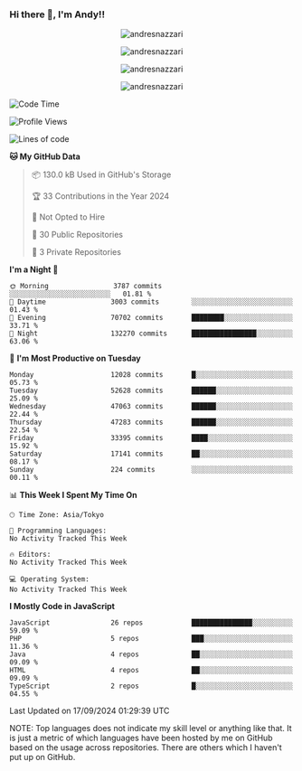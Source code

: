 ### Hi there 👋, I'm Andy!!

<p align="center" >
  <img src="https://github-profile-trophy.vercel.app/?username=AndresNazzari&theme=dracula&column=-1" alt="andresnazzari"/>
</p>

<p align="center">
  <img  src="https://github-readme-stats.vercel.app/api?username=AndresNazzari&count_private=true&show_icons=true&theme=dracula" alt="andresnazzari"/>
</p>
<p align="center">
  <img  src="https://github-readme-stats.vercel.app/api/top-langs/?username=AndresNazzari&layout=compact" alt="andresnazzari"/>
</p>
<p align="center" >
  <img src="https://github-readme-stats.vercel.app/api/wakatime?username=AndresNazzari" alt="andresnazzari"/>
</p>

<!--START_SECTION:waka-->
![Code Time](http://img.shields.io/badge/Code%20Time-966%20hrs%209%20mins-blue)

![Profile Views](http://img.shields.io/badge/Profile%20Views-0-blue)

![Lines of code](https://img.shields.io/badge/From%20Hello%20World%20I%27ve%20Written-43.1%20million%20lines%20of%20code-blue)

**🐱 My GitHub Data** 

> 📦 130.0 kB Used in GitHub's Storage 
 > 
> 🏆 33 Contributions in the Year 2024
 > 
> 🚫 Not Opted to Hire
 > 
> 📜 30 Public Repositories 
 > 
> 🔑 3 Private Repositories 
 > 
**I'm a Night 🦉** 

```text
🌞 Morning                3787 commits        ░░░░░░░░░░░░░░░░░░░░░░░░░   01.81 % 
🌆 Daytime                3003 commits        ░░░░░░░░░░░░░░░░░░░░░░░░░   01.43 % 
🌃 Evening                70702 commits       ████████░░░░░░░░░░░░░░░░░   33.71 % 
🌙 Night                  132270 commits      ████████████████░░░░░░░░░   63.06 % 
```
📅 **I'm Most Productive on Tuesday** 

```text
Monday                   12028 commits       █░░░░░░░░░░░░░░░░░░░░░░░░   05.73 % 
Tuesday                  52628 commits       ██████░░░░░░░░░░░░░░░░░░░   25.09 % 
Wednesday                47063 commits       ██████░░░░░░░░░░░░░░░░░░░   22.44 % 
Thursday                 47283 commits       ██████░░░░░░░░░░░░░░░░░░░   22.54 % 
Friday                   33395 commits       ████░░░░░░░░░░░░░░░░░░░░░   15.92 % 
Saturday                 17141 commits       ██░░░░░░░░░░░░░░░░░░░░░░░   08.17 % 
Sunday                   224 commits         ░░░░░░░░░░░░░░░░░░░░░░░░░   00.11 % 
```


📊 **This Week I Spent My Time On** 

```text
🕑︎ Time Zone: Asia/Tokyo

💬 Programming Languages: 
No Activity Tracked This Week

🔥 Editors: 
No Activity Tracked This Week

💻 Operating System: 
No Activity Tracked This Week
```

**I Mostly Code in JavaScript** 

```text
JavaScript               26 repos            ███████████████░░░░░░░░░░   59.09 % 
PHP                      5 repos             ███░░░░░░░░░░░░░░░░░░░░░░   11.36 % 
Java                     4 repos             ██░░░░░░░░░░░░░░░░░░░░░░░   09.09 % 
HTML                     4 repos             ██░░░░░░░░░░░░░░░░░░░░░░░   09.09 % 
TypeScript               2 repos             █░░░░░░░░░░░░░░░░░░░░░░░░   04.55 % 
```




 Last Updated on 17/09/2024 01:29:39 UTC
<!--END_SECTION:waka-->

NOTE: Top languages does not indicate my skill level or anything like that. It is just a metric of which languages have been hosted by me on GitHub based on the usage across repositories. There are others which I haven't put up on GitHub.

<!-- Here are some ideas to get you started:

-   🔭 I’m currently working on ...
-   🌱 I’m currently learning ...
-   👯 I’m looking to collaborate on ...
-   🤔 I’m looking for help with ...
-   💬 Ask me about ...
-   📫 How to reach me: ...
-   😄 Pronouns: ...
-   ⚡ Fun fact: ... -->
